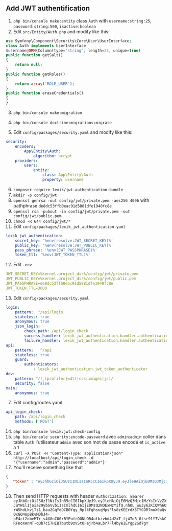 Add JWT authentification
---------------------------
  1. `php bin/console make:entity` class `Auth` with `username:string:25`, `password:string:500`, `isactive:boolean`
  2. Edit `src/Entity/Auth.php` and modify like this:
```php
use Symfony\Component\Security\Core\User\UserInterface;
class Auth implements UserInterface
$username@ORM\Column(type="string", length=25, unique=true)
public function getSalt()
{
    return null;
}
public function getRoles()
{
    return array('ROLE_USER');
}
public function eraseCredentials()
{
}
```
  3. `php bin/console make:migration`
  4. `php bin/console doctrine:migrations:migrate`

  5. Edit `config/packages/security.yaml` and modify like this:
```yaml
security:
    encoders:
        App\Entity\Auth:
            algorithm: bcrypt
    providers:
        users:
            entity:
                class: App\Entity\Auth
                property: username
```
  6. `composer require lexik/jwt-authentication-bundle`
  7. `mkdir -p config/jwt`
  8. `openssl genrsa -out config/jwt/private.pem -aes256 4096` with pathphrase `de8dc53ffb0eac91d5881dfe1940fc8e`
  9. `openssl rsa -pubout -in config/jwt/private.pem -out config/jwt/public.pem`
  10. `chmod -R 644 config/jwt/*`
  11. Edit `config/packages/lexik_jwt_authentication.yaml`
```yaml  
lexik_jwt_authentication:
    secret_key: '%env(resolve:JWT_SECRET_KEY)%'
    public_key: '%env(resolve:JWT_PUBLIC_KEY)%'
    pass_phrase: '%env(JWT_PASSPHRASE)%'
    token_ttl: '%env(JWT_TOKEN_TTL)%'
```
  12. Edit `.env`
```yaml  
JWT_SECRET_KEY=%kernel.project_dir%/config/jwt/private.pem
JWT_PUBLIC_KEY=%kernel.project_dir%/config/jwt/public.pem
JWT_PASSPHRASE=de8dc53ffb0eac91d5881dfe1940fc8e
JWT_TOKEN_TTL=3600
```
  13. Edit `config/packages/security.yaml`
```yaml    
login:
    pattern:  ^/api/login
    stateless: true
    anonymous: true
    json_login:
        check_path: /api/login_check
        success_handler: lexik_jwt_authentication.handler.authentication_success
        failure_handler: lexik_jwt_authentication.handler.authentication_failure
api:
    pattern:   ^/api
    stateless: true
    guard:
        authenticators:
            - lexik_jwt_authentication.jwt_token_authenticator
dev:
    pattern: ^/(_(profiler|wdt)|css|images|js)/
    security: false
main:
    anonymous: true
``` 
  7. Edit config/routes.yaml
```yaml 
api_login_check:
    path: /api/login_check
    methods: ['POST']
``` 
  14. `php bin/console lexik:jwt:check-config`  
  15. `php bin/console security:encode-password` avec `admin`:`admin` coller dans table `Auth` l'utilisateur `admin` avec son mot de passe encodé et `is_active` à 1
  16. `curl -X POST -H "Content-Type: application/json" http://localhost/api/login_check -d '{"username":"admin","password":"admin"}'` 
  17. You'll receive something like that
```json
{
   "token" : "eyJhbGciOiJSUzI1NiIsInR5cCI6IkpXUyJ9.eyJleHAiOjE0MzQ3Mjc1MzYsInVzZXJuYW1lIjoia29ybGVvbiIsImlhdCI6IjE0MzQ2NDExMzYifQ.nh0L_wuJy6ZKIQWh6OrW5hdLkviTs1_bau2GqYdDCB0Yqy_RplkFghsuqMpsFls8zKEErdX5TYCOR7muX0aQvQxGQ4mpBkvMDhJ4-pE4ct2obeMTr_s4X8nC00rBYPofrOONUOR4utbzvbd4d2xT_tj4TdR_0tsr91Y7VskCRFnoXAnNT-qQb7ci7HIBTbutb9zVStOFejrb4aLbr7Fl4byeIEYgp2Gd7gY"
}
```
  18. Then send HTTP requests with header `Authorization: Bearer eyJhbGciOiJSUzI1NiIsInR5cCI6IkpXUyJ9.eyJleHAiOjE0MzQ3Mjc1MzYsInVzZXJuYW1lIjoia29ybGVvbiIsImlhdCI6IjE0MzQ2NDExMzYifQ.nh0L_wuJy6ZKIQWh6OrW5hdLkviTs1_bau2GqYdDCB0Yqy_RplkFghsuqMpsFls8zKEErdX5TYCOR7muX0aQvQxGQ4mpBkvMDhJ4-pE4ct2obeMTr_s4X8nC00rBYPofrOONUOR4utbzvbd4d2xT_tj4TdR_0tsr91Y7VskCRFnoXAnNT-qQb7ci7HIBTbutb9zVStOFejrb4aLbr7Fl4byeIEYgp2Gd7gY`
  
  
  
